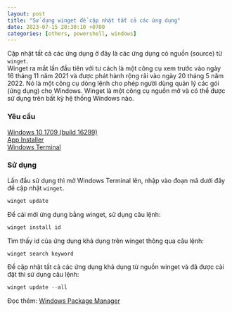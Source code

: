```yaml
---
layout: post
title: "Sử dụng winget để cập nhật tất cả các ứng dụng"
date: 2023-07-15 20:30:10 +0700
categories: [others, powershell, windows]
---
```


Cập nhật tất cả các ứng dụng ở đây là các ứng dụng có nguồn (source) từ `winget`.  
Winget ra mắt lần đầu tiên với tư cách là một công cụ xem trước vào ngày 16 tháng 11 năm 2021 và được phát hành rộng rãi vào ngày 20 tháng 5 năm 2022. Nó là một công cụ dòng lệnh cho phép người dùng quản lý các gói (ứng dụng) cho Windows. Winget là một công cụ nguồn mở và có thể được sử dụng trên bất kỳ hệ thống Windows nào.  

### Yêu cầu  
[Windows 10 1709 (build 16299)](https://www.microsoft.com/en-us/software-download/windows10)  
[App Installer](https://www.microsoft.com/p/app-installer/9nblggh4nns1#activetab=pivot:overviewtab)  
[Windows Terminal](https://apps.microsoft.com/store/detail/windows-terminal/9N0DX20HK701)  

### Sử dụng  
Lần đầu sử dụng thì mở Windows Terminal lên, nhập vào đoạn mã dưới đây để cập nhật `winget`.  
```powershell
winget update
```  
Để cài mới ứng dụng bằng winget, sử dụng câu lệnh:  
```powershell
winget install id
```  
Tìm thấy id của ứng dụng khả dụng trên winget thông qua câu lệnh:  
```powershell
winget search keyword
```  
Để cập nhật tất cả các ứng dụng khả dụng từ nguồn winget và đã được cài đặt thì sử dụng câu lệnh:  
```powershell
winget update --all
```  

Đọc thêm: [Windows Package Manager](https://learn.microsoft.com/en-us/windows/package-manager/)  

